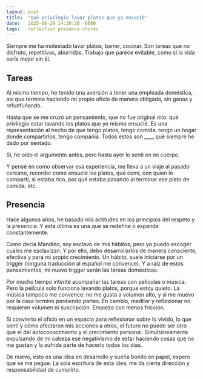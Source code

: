 ```yaml
---
layout: post
title:  "Qué privilegio lavar platos que yo ensucié"
date:   2025-08-29 14:30:20 -0600
tags:   reflection presence chores
---
```


Siempre me ha molestado lavar platos, barrer, cocinar. Son tareas que no disfruto, repetitivas, aburridas. Trabajo que parece evitable, como si la vida sería mejor sin él.

## Tareas

Al mismo tiempo, he tenido una aversión a tener una empleada doméstica, así que termino haciendo mi propio oficio de manera obligada, sin ganas y refunfuñando.

Hasta que se me cruzó un pensamiento, que no fue original mio: qué privilegio estar lavando los platos que yo mismo ensucié. Es una representación al hecho de que tengo platos, tengo comida, tengo un hogar donde compartirlos, tengo compañía. Todos estos son ____ qué siempre he dado por sentado.

Si, he oído el argumento antes, pero hasta ayer lo senti en mi cuerpo.

Y pensé en como observar esa experiencia, me lleva a un viaje al pasado cercano, recorder como ensucié los platos, qué comí, con quien lo compartí, si estaba rico, por qué estaba pasando al terminar ese plato de comida, etc.

## Presencia

Hace algunos años, he basado mis actitudes en los principios del respeto y la presencia. Y esta última es una que se redefine o expande constantemente.

Como decía Mandino, soy esclavo de mis hábitos; pero yo puedo escoger cuales me esclavizan. Y por ello, debo desarrollarlos de manera consciente, efectiva y para mi propio crecimiento. Un hábito, suele iniciarse por un trigger (ninguna traducción al español me convence). Y a raíz de estos pensamientos, mi nuevo trigger serán las tareas domésticas.

Por mucho tiempo intenté acompañar las tareas con películas o música. Pero la película solo funciona lavando platos, porque estoy quieto. La música tampoco me convence: no me gusta a volumen alto, y si me muevo por la casa termino perdiendo partes. En cambio, meditar y reflexionar no requieren volumen ni suscripción. Empiezo con menos fricción.

Si convierto el oficio en un espacio para reflexionar sobre lo vivido, lo que sentí y cómo afectaron mis acciones a otros, el futuro no puede ser otro que el del autoconocimiento y el crecimiento personal. Simultáneamente expulsando de mi cabeza ese negativismo de estar haciendo cosas que no me gustan y la sufrida parte de hacerlo todos los días.

De nuevo, esto es una idea en desarrollo y sueña bonito en papel, espero que se me pegue. La sola escritura de esta idea, me da cierta dirección y responsabilidad de cumplirlo. 

